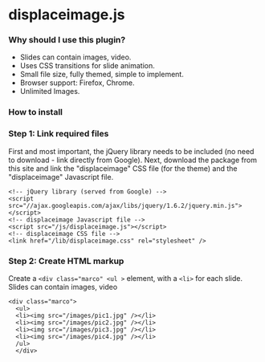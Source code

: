 <h1>displaceimage.js</h1>

<h3>Why should I use this plugin?</h3>
<ul>
<li>Slides can contain images, video.</li>
<li>Uses CSS transitions for slide animation.</li>
<li>Small file size, fully themed, simple to implement.</li>
<li>Browser support: Firefox, Chrome.</li>
<li>Unlimited Images.</li>
</ul>
<h3>How to install</h3>

<div class="step">
    <h3>Step 1: Link required files</h3>
    <p>First and most important, the jQuery library needs to be included (no need to download - link directly from Google). 
Next, download the package from this site and link the "displaceimage" CSS file (for the theme) and the "displaceimage" 
Javascript file.</p>
    <pre><code data-language="html">&lt;!-- jQuery library (served from Google) --&gt;
&lt;script src=&quot;&#x2F;&#x2F;ajax.googleapis.com&#x2F;ajax&#x2F;libs&#x2F;jquery&#x2F;1.6.2&#x2F;jquery.min.js&quot;&gt;&lt;&#x2F;script&gt;
&lt;!-- displaceimage Javascript file --&gt;
&lt;script src=&quot;&#x2F;js&#x2F;displaceimage.js&quot;&gt;&lt;&#x2F;script&gt;
&lt;!-- displaceimage CSS file --&gt;
&lt;link href=&quot;&#x2F;lib&#x2F;displaceimage.css&quot; rel=&quot;stylesheet&quot; &#x2F;&gt;</code></pre>
  </div>

 <div class="step">
    <h3>Step 2: Create HTML markup</h3>
    <p>Create a <code>&lt;div class="marco" &lt;ul &gt;</code> element, with a <code>&lt;li&gt;</code> for each slide. Slides can contain images, video</p>
    <pre><code data-language="html">&lt;div class=&quot;marco&quot;&gt;
  &lt;ul&gt;
  &lt;li&gt;&lt;img src=&quot;&#x2F;images&#x2F;pic1.jpg&quot; &#x2F;&gt;&lt;&#x2F;li&gt;
  &lt;li&gt;&lt;img src=&quot;&#x2F;images&#x2F;pic2.jpg&quot; &#x2F;&gt;&lt;&#x2F;li&gt;
  &lt;li&gt;&lt;img src=&quot;&#x2F;images&#x2F;pic3.jpg&quot; &#x2F;&gt;&lt;&#x2F;li&gt;
  &lt;li&gt;&lt;img src=&quot;&#x2F;images&#x2F;pic4.jpg&quot; &#x2F;&gt;&lt;&#x2F;li&gt;
  &#x2F;ul&gt;
  &lt;&#x2F;div&gt;
   </code></pre>
  </div>
